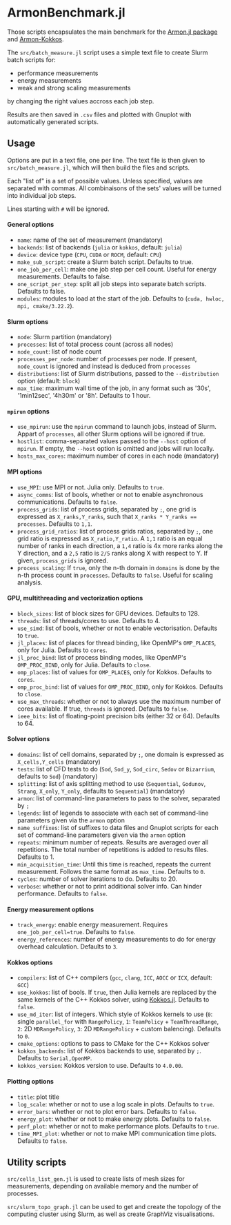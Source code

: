# ArmonBenchmark.jl

Those scripts encapsulates the main benchmark for the [Armon.jl package](https://github.com/Keluaa/Armon.jl)
and [Armon-Kokkos](https://github.com/Keluaa/Armon-Kokkos).

The `src/batch_measure.jl` script uses a simple text file to create Slurm batch scripts for:
 - performance measurements
 - energy measurements
 - weak and strong scaling measurements
 
by changing the right values accross each job step.

Results are then saved in `.csv` files and plotted with Gnuplot with automatically generated scripts.


## Usage

Options are put in a text file, one per line. The text file is then given to `src/batch_measure.jl`,
which will then build the files and scripts.

Each "list of" is a set of possible values. Unless specified, values are separated with commas.
All combinaisons of the sets' values will be turned into individual job steps.

Lines starting with `#` will be ignored.


#### General options

 - `name`: name of the set of measurement (mandatory)
 - `backends`: list of backends (`julia` or `kokkos`, default: `julia`)
 - `device`: device type (`CPU`, `CUDA` or `ROCM`, default: `CPU`)
 - `make_sub_script`: create a Slurm batch script. Defaults to true.
 - `one_job_per_cell`: make one job step per cell count. Useful for energy measurements. Defaults to false.
 - `one_script_per_step`: split all job steps into separate batch scripts. Defaults to false.
 - `modules`: modules to load at the start of the job. Defaults to (`cuda, hwloc, mpi, cmake/3.22.2`).


#### Slurm options
 
 - `node`: Slurm partition (mandatory)
 - `processes`: list of total process count (across all nodes)
 - `node_count`: list of node count
 - `processes_per_node`: number of processes per node. If present, `node_count` is ignored and instead is deduced from `processes`
 - `distributions`: list of Slurm distributions, passed to the `--distribution` option (default: `block`)
 - `max_time`: maximum wall time of the job, in any format such as '30s', '1min12sec', '4h30m' or '8h'. Defaults to 1 hour.


#### `mpirun` options

 - `use_mpirun`: use the `mpirun` command to launch jobs, instead of Slurm. Appart of `processes`, all other Slurm options will be ignored if true.
 - `hostlist`: comma-separated values passed to the `--host` option of `mpirun`. If empty, the `--host` option is omitted and jobs will run locally.
 - `hosts_max_cores`: maximum number of cores in each node (mandatory)


#### MPI options

 - `use_MPI`: use MPI or not. Julia only. Defaults to `true`.
 - `async_comms`: list of bools, whether or not to enable asynchronous communications. Defaults to `false`.
 - `process_grids`: list of process grids, separated by `;`, one grid is expressed as `X_ranks,Y_ranks`, such that `X_ranks * Y_ranks == processes`. Defaults to `1,1`.
 - `process_grid_ratios`: list of process grids ratios, separated by `;`, one grid ratio is expressed as `X_ratio,Y_ratio`. A `1,1` ratio is an equal number of ranks in each direction, a `1,4` ratio is 4x more ranks along the Y direction, and a `2,5` ratio is `2/5` ranks along X with respect to Y. If given, `process_grids` is ignored.
 - `process_scaling`: If `true`, only the n-th domain in `domains` is done by the n-th process count in `processes`. Defaults to `false`. Useful for scaling analysis.


#### GPU, multithreading and vectorization options

 - `block_sizes`: list of block sizes for GPU devices. Defaults to 128.
 - `threads`: list of threads/cores to use. Defaults to 4.
 - `use_simd`: list of bools, whether or not to enable vectorisation. Defaults to `true`.
 - `jl_places`: list of places for thread binding, like OpenMP's `OMP_PLACES`, only for Julia. Defaults to `cores`.
 - `jl_proc_bind`: list of process binding modes, like OpenMP's `OMP_PROC_BIND`, only for Julia. Defaults to `close`.
 - `omp_places`: list of values for `OMP_PLACES`, only for Kokkos. Defaults to `cores`.
 - `omp_proc_bind`: list of values for `OMP_PROC_BIND`, only for Kokkos. Defaults to `close`.
 - `use_max_threads`: whether or not to always use the maximum number of cores available. If true, `threads` is ignored. Defaults to `false`.
 - `ieee_bits`: list of floating-point precision bits (either 32 or 64). Defaults to 64.


#### Solver options

 - `domains`: list of cell domains, separated by `;`, one domain is expressed as `X_cells,Y_cells` (mandatory)
 - `tests`: list of CFD tests to do (`Sod`, `Sod_y`, `Sod_circ`, `Sedov` or `Bizarrium`, defaults to `Sod`) (mandatory)
 - `splitting`: list of axis splitting method to use (`Sequential`, `Godunov`, `Strang`, `X_only`, `Y_only`, defaults to `Sequential`) (mandatory)
 - `armon`: list of command-line parameters to pass to the solver, separated by `;`
 - `legends`: list of legends to associate with each set of command-line parameters given via the `armon` option
 - `name_suffixes`: list of suffixes to data files and Gnuplot scripts for each set of command-line parameters given via the `armon` option
 - `repeats`: minimum number of repeats. Results are averaged over all repetitions. The total number of repetitions is added to results files. Defaults to 1.
 - `min_acquisition_time`: Until this time is reached, repeats the current measurement. Follows the same format as `max_time`. Defaults to `0`.
 - `cycles`: number of solver iterations to do. Defaults to 20.
 - `verbose`: whether or not to print additional solver info. Can hinder performance. Defaults to `false`.


#### Energy measurement options

 - `track_energy`: enable energy measurement. Requires `one_job_per_cell=true`. Defaults to `false`.
 - `energy_references`: number of energy measurements to do for energy overhead calculation. Defaults to `3`.


#### Kokkos options

 - `compilers`: list of C++ compilers (`gcc`, `clang`, `ICC`, `AOCC` or `ICX`, default: `GCC`)
 - `use_kokkos`: list of bools. If `true`, then Julia kernels are replaced by the same kernels of the C++ Kokkos solver, using [Kokkos.jl](https://github.com/Keluaa/Kokkos.jl). Defaults to `false`.
 - `use_md_iter`: list of integers. Which style of Kokkos kernels to use (`0`: single `parallel_for` with `RangePolicy`, `1`: `TeamPolicy` + `TeamThreadRange`, `2`: 2D `MDRangePolicy`, `3`: 2D `MDRangePolicy` + custom balencing). Defaults to `0`.
 - `cmake_options`: options to pass to CMake for the C++ Kokkos solver
 - `kokkos_backends`: list of Kokkos backends to use, separated by `;`. Defaults to `Serial,OpenMP`.
 - `kokkos_version`: Kokkos version to use. Defaults to `4.0.00`.


#### Plotting options

 - `title`: plot title
 - `log_scale`: whether or not to use a log scale in plots. Defaults to `true`.
 - `error_bars`: whether or not to plot error bars. Defaults to `false`.
 - `energy_plot`: whether or not to make energy plots. Defaults to `false`.
 - `perf_plot`: whether or not to make performance plots. Defaults to `true`.
 - `time_MPI_plot`: whether or not to make MPI communication time plots. Defaults to `false`.


## Utility scripts

`src/cells_list_gen.jl` is used to create lists of mesh sizes for measurements, depending on available
memory and the number of processes.

`src/slurm_topo_graph.jl` can be used to get and create the topology of the computing cluster using
Slurm, as well as create GraphViz visualisations.

